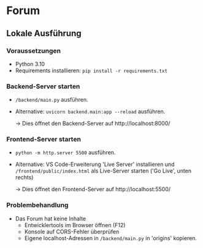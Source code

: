 # Forum

## Lokale Ausführung

### Voraussetzungen
- Python 3.10
- Requirements installieren: `pip install -r requirements.txt`

### Backend-Server starten
- `/backend/main.py` ausführen.
- Alternative: `uvicorn backend.main:app --reload` ausführen.

    → Dies öffnet den Backend-Server auf http://localhost:8000/  

### Frontend-Server starten
- `python -m http.server 5500` ausführen. 
- Alternative: VS Code-Erweiterung 'Live Server' installieren und `/frontend/public/index.html` als Live-Server starten ('Go Live', unten rechts)

    → Dies öffnet den Frontend-Server auf http://localhost:5500/    

### Problembehandlung
- Das Forum hat keine Inhalte
  - Entwicklertools im Browser öffnen (F12)
  - Konsole auf CORS-Fehler überprüfen 
  - Eigene localhost-Adressen in `/backend/main.py` in 'origins' kopieren.
